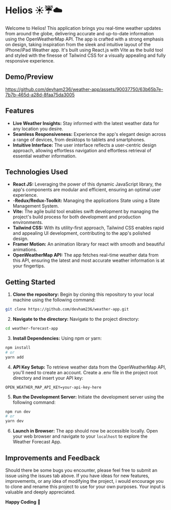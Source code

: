 # Helios ☀️☔️☁️

Welcome to Helios! This application brings you real-time weather updates from around the globe, delivering accurate and up-to-date information using the OpenWeatherMap API. The app is crafted with a strong emphasis on design, taking inspiration from the sleek and intuitive layout of the iPhone/iPad Weather app. It's built using React.js with Vite as the build tool and styled with the finesse of Tailwind CSS for a visually appealing and fully responsive experience.

## Demo/Preview

https://github.com/devham236/weather-app/assets/90037750/63b65b7e-7b7b-465d-a28d-8faa75da3005

## Features

- **Live Weather Insights:** Stay informed with the latest weather data for any location you desire.
- **Seamless Responsiveness:** Experience the app's elegant design across a range of devices, from desktops to tablets and smartphones.
- **Intuitive Interface:** The user interface reflects a user-centric design approach, allowing effortless navigation and effortless retrieval of essential weather information.

## Technologies Used

- **React JS:** Leveraging the power of this dynamic JavaScript library, the app's components are modular and efficient, ensuring an optimal user experience.
- -**Redux/Redux-Toolkit:** Managing the applications State using a State Management System.
- **Vite:** The agile build tool enables swift development by managing the project's build process for both development and production environments.
- **Tailwind CSS:** With its utility-first approach, Tailwind CSS enables rapid and appealing UI development, contributing to the app's polished design.
- **Framer Motion:** An animation library for react with smooth and beautiful animations.
- **OpenWeatherMap API:** The app fetches real-time weather data from this API, ensuring the latest and most accurate weather information is at your fingertips.

## Getting Started

1. **Clone the repository:** Begin by cloning this repository to your local machine using the following command:

```bash
git clone https://github.com/devham236/weather-app.git
```

2. **Navigate to the directory:** Navigate to the project directory:

```bash
cd weather-forecast-app
```

3. **Install Dependencies:** Using npm or yarn:

```bash
npm install
# or
yarn add
```

4. **API Key Setup:** To retrieve weather data from the OpenWeatherMap API, you'll need to create an account. Create a .env file in the project root directory and insert your API key:

```
OPEN_WEATHER_MAP_API_KEY=your-api-key-here
```

5. **Run the Development Server:** Initiate the development server using the following command:

```bash
npm run dev
# or
yarn dev
```

6. **Launch in Browser:** The app should now be accessible locally. Open your web browser and navigate to your `localhost` to explore the Weather Forecast App.

## Improvements and Feedback

Should there be some bugs you encounter, please feel free to submit an issue using the issues tab above. If you have ideas for new features, improvements, or any idea of modifying the project, i would encourage you to clone and rename this project to use for your own purposes. Your input is valuable and deeply appreciated.

**Happy Coding** 🚀
